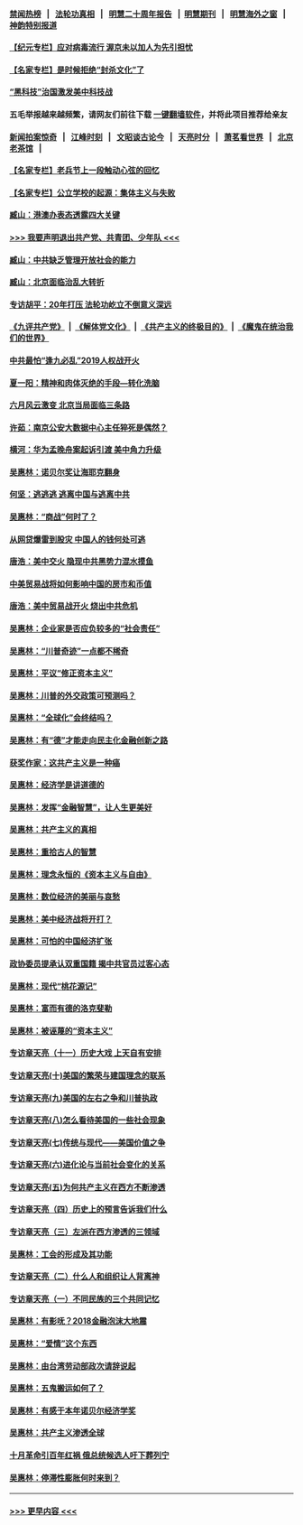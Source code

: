#### [禁闻热榜](热点新闻.md?=0)  &nbsp;&nbsp;|&nbsp;&nbsp; [法轮功真相](https://github.com/gfw-breaker/truth/blob/master/README.md?=0) &nbsp;&nbsp;|&nbsp;&nbsp; [明慧二十周年报告](https://github.com/gfw-breaker/mh-reports/blob/master/README.md?=0) &nbsp;&nbsp;|&nbsp;&nbsp;[明慧期刊](https://github.com/gfw-breaker/mh-qikan) &nbsp;&nbsp;|&nbsp;&nbsp; [明慧海外之窗](https://github.com/gfw-breaker/mh-news/blob/master/README.md?=0) &nbsp;&nbsp;|&nbsp;&nbsp; [神韵特别报道](https://github.com/gfw-breaker/mh-news/blob/master/shenyun.md?=0)
#### [【纪元专栏】应对病毒流行 渥京未以加人为先引担忧](../pages/nsc423/n11875714.md?t=03111032) 
#### [【名家专栏】是时候拒绝“封杀文化”了](../pages/nsc423/n11814093.md?t=03111032) 
#### [“黑科技”治国激发美中科技战](../pages/nsc423/n11638056.md?t=03111032) 
#### 五毛举报越来越频繁，请网友们前往下载 [一键翻墙软件](https://github.com/gfw-breaker/ssr-accounts)，并将此项目推荐给亲友
#### [新闻拍案惊奇](https://github.com/gfw-breaker/banned-news/blob/master/pages/link4.md) &nbsp;&nbsp;|&nbsp;&nbsp; [江峰时刻](https://github.com/gfw-breaker/banned-news/blob/master/pages/link4.md) &nbsp;&nbsp;|&nbsp;&nbsp; [文昭谈古论今](https://github.com/gfw-breaker/banned-news/blob/master/pages/link4.md) &nbsp;&nbsp;|&nbsp;&nbsp; [天亮时分](https://github.com/gfw-breaker/banned-news/blob/master/pages/link4.md) &nbsp;&nbsp;|&nbsp;&nbsp; [萧茗看世界](https://github.com/gfw-breaker/banned-news/blob/master/pages/link4.md) &nbsp;&nbsp;|&nbsp;&nbsp; [北京老茶馆](https://github.com/gfw-breaker/banned-news/blob/master/pages/link4.md) &nbsp;&nbsp;|&nbsp;&nbsp; 
#### [【名家专栏】老兵节上一段触动心弦的回忆](../pages/nsc423/n11646016.md?t=03111032) 
#### [【名家专栏】公立学校的起源：集体主义与失败](../pages/nsc423/n11601833.md?t=03111032) 
#### [臧山：港澳办表态透露四大关键](../pages/nsc423/n11421628.md?t=03111032) 
#### [>>> 我要声明退出共产党、共青团、少年队 <<<](https://github.com/begood0513/goodnews/blob/master/quit/letter.md) 
#### [臧山：中共缺乏管理开放社会的能力](../pages/nsc423/n11407457.md?t=03111032) 
#### [臧山：北京面临治乱大转折](../pages/nsc423/n11406895.md?t=03111032) 
#### [专访胡平：20年打压 法轮功屹立不倒意义深远](../pages/nsc423/n11398800.md?t=03111032) 
#### [《九评共产党》](https://github.com/begood0513/9ping.md/blob/master/README.md) &nbsp;|&nbsp; [《解体党文化》](../../../../jtdwh.md/blob/master/README.md)  &nbsp;|&nbsp; [《共产主义的终极目的》](../../../../gczydzjmd.md/blob/master/README.md) &nbsp;|&nbsp; [《魔鬼在统治我们的世界》](../../../../mgztzwmdsj.md/blob/master/README.md) 
#### [中共最怕“逢九必乱”2019人权战开火](../pages/nsc423/n11385248.md?t=03111032) 
#### [夏一阳：精神和肉体灭绝的手段—转化洗脑](../pages/nsc423/n11368250.md?t=03111032) 
#### [六月风云激变 北京当局面临三条路](../pages/nsc423/n11313668.md?t=03111032) 
#### [许茹：南京公安大数据中心主任猝死是偶然？](../pages/nsc423/n11064744.md?t=03111032) 
#### [横河：华为孟晚舟案起诉引渡 美中角力升级](../pages/nsc423/n11027230.md?t=03111032) 
#### [吴惠林：诺贝尔奖让海耶克翻身](../pages/nsc423/n10890049.md?t=03111032) 
#### [何坚：逃逃逃 逃离中国与逃离中共](../pages/nsc423/n10592891.md?t=03111032) 
#### [吴惠林：“商战”何时了？](../pages/nsc423/n10573558.md?t=03111032) 
#### [从网贷爆雷到股灾 中国人的钱何处可逃](../pages/nsc423/n10572800.md?t=03111032) 
#### [唐浩：美中交火 隐现中共黑势力混水摸鱼](../pages/nsc423/n10544040.md?t=03111032) 
#### [中美贸易战将如何影响中国的房市和币值](../pages/nsc423/n10543697.md?t=03111032) 
#### [唐浩：美中贸易战开火 烧出中共危机](../pages/nsc423/n10540126.md?t=03111032) 
#### [吴惠林：企业家是否应负较多的“社会责任”](../pages/nsc423/n10535022.md?t=03111032) 
#### [吴惠林：“川普奇迹”一点都不稀奇](../pages/nsc423/n10512808.md?t=03111032) 
#### [吴惠林：平议“修正资本主义”](../pages/nsc423/n10495724.md?t=03111032) 
#### [吴惠林：川普的外交政策可预测吗？](../pages/nsc423/n10462387.md?t=03111032) 
#### [吴惠林：“全球化”会终结吗？](../pages/nsc423/n10452838.md?t=03111032) 
#### [吴惠林：有“德”才能走向民主化金融创新之路](../pages/nsc423/n10432292.md?t=03111032) 
#### [获奖作家：这共产主义是一种癌](../pages/nsc423/n10431541.md?t=03111032) 
#### [吴惠林：经济学是讲道德的](../pages/nsc423/n10398014.md?t=03111032) 
#### [吴惠林：发挥“金融智慧”，让人生更美好](../pages/nsc423/n10375019.md?t=03111032) 
#### [吴惠林：共产主义的真相](../pages/nsc423/n10351394.md?t=03111032) 
#### [吴惠林：重拾古人的智慧](../pages/nsc423/n10337691.md?t=03111032) 
#### [吴惠林：理念永恒的《资本主义与自由》](../pages/nsc423/n10316274.md?t=03111032) 
#### [吴惠林：数位经济的美丽与哀愁](../pages/nsc423/n10292946.md?t=03111032) 
#### [吴惠林：美中经济战将开打？](../pages/nsc423/n10258825.md?t=03111032) 
#### [吴惠林：可怕的中国经济扩张](../pages/nsc423/n10219147.md?t=03111032) 
#### [政协委员提承认双重国籍 揭中共官员过客心态](../pages/nsc423/n10208809.md?t=03111032) 
#### [吴惠林：现代“桃花源记”](../pages/nsc423/n10185234.md?t=03111032) 
#### [吴惠林：富而有德的洛克斐勒](../pages/nsc423/n10142264.md?t=03111032) 
#### [吴惠林：被诬蔑的“资本主义”](../pages/nsc423/n10124816.md?t=03111032) 
#### [专访章天亮（十一）历史大戏 上天自有安排](../pages/nsc423/n10094905.md?t=03111032) 
#### [专访章天亮(十)美国的繁荣与建国理念的联系](../pages/nsc423/n10094899.md?t=03111032) 
#### [专访章天亮(九)美国的左右之争和川普执政](../pages/nsc423/n10094889.md?t=03111032) 
#### [专访章天亮(八)怎么看待美国的一些社会现象](../pages/nsc423/n10094857.md?t=03111032) 
#### [专访章天亮(七)传统与现代——美国价值之争](../pages/nsc423/n10093140.md?t=03111032) 
#### [专访章天亮(六)进化论与当前社会变化的关系](../pages/nsc423/n10092036.md?t=03111032) 
#### [专访章天亮(五)为何共产主义在西方不断渗透](../pages/nsc423/n10083620.md?t=03111032) 
#### [专访章天亮（四）历史上的预言告诉我们什么](../pages/nsc423/n10083606.md?t=03111032) 
#### [专访章天亮（三）左派在西方渗透的三领域](../pages/nsc423/n10081115.md?t=03111032) 
#### [吴惠林：工会的形成及其功能](../pages/nsc423/n10080633.md?t=03111032) 
#### [专访章天亮（二）什么人和组织让人背离神](../pages/nsc423/n10076637.md?t=03111032) 
#### [专访章天亮（一）不同民族的三个共同记忆](../pages/nsc423/n10074188.md?t=03111032) 
#### [吴惠林：有影呒？2018金融泡沫大地震](../pages/nsc423/n10040534.md?t=03111032) 
#### [吴惠林：“爱情”这个东西](../pages/nsc423/n10019423.md?t=03111032) 
#### [吴惠林：由台湾劳动部政次请辞说起](../pages/nsc423/n9979679.md?t=03111032) 
#### [吴惠林：五鬼搬运如何了？](../pages/nsc423/n9925338.md?t=03111032) 
#### [吴惠林：有感于本年诺贝尔经济学奖](../pages/nsc423/n9871883.md?t=03111032) 
#### [吴惠林：共产主义渗透全球](../pages/nsc423/n9812748.md?t=03111032) 
#### [十月革命引百年红祸 俄总统候选人吁下葬列宁](../pages/nsc423/n9810182.md?t=03111032) 
#### [吴惠林：停滞性膨胀何时来到？](../pages/nsc423/n9764136.md?t=03111032) 

----
#### [ >>> 更早内容 <<< ](../indexes/nsc423-earlier.md)
